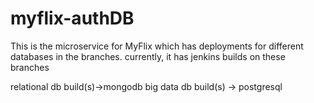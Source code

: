 # myflix-authDB
This is the microservice for MyFlix which has deployments for different databases in the branches. 
currently, it has jenkins builds on these branches

relational db build(s)->mongodb
big data db build(s) -> postgresql
